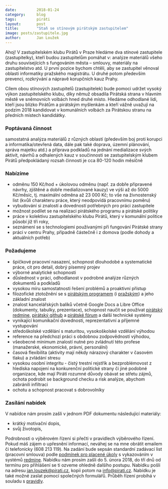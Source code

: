 ```yaml
---
date:         2018-01-24
category:     blog
tags:         piráti
layout:       post
title:        "Staň se stínovým pirátským zastupitelem" 
image: posts/zastupitele.jpg
author:       Jan Loužek
---
```



Ahoj! V zastupitelském klubu Pirátů v Praze hledáme dva stínové zastupitele (zastupitelky), kteří budou zastupitelům pomáhat v:
analýze materiálů všeho druhu souvisejících s fungováním města – smlouvy, materiály na zastupitelstvo atd. U první pozice bychom chtěli, aby se zastupitel věnoval oblasti informatiky pražského magistrátu. U druhé potom především prevenci, rozkrývání a nápravě korupčních kauz Prahy. 

Cílem obou stínových zastupitelů (zastupitelek) bude pomoci udržet vysoký výkon zastupitelského klubu, díky němuž obsadila Pirátská strana v hlavním městě ve sněmovních volbách hned druhé místo. Hledáme odhodlané lidi, kteří jsou blízko Pirátům a pirátským myšlenkám a kteří vážně uvažují na podzim 2018 kandidovat v komunálních volbách za Pirátskou stranu na předních místech kandidátky. 

### Poptávaná činnost

samostatná analýza materiálů z různých oblastí (především boj proti korupci a informatika/otevřená data, dále pak také doprava, územní plánování, správa majetku atd.) a příprava podkladů na jednání
medializace svých aktivit, návrhů a odhalených kauz v součinnosti se zastupitelským klubem Pirátů
předpokládaný rozsah činnosti je cca 80-120 hodin měsíčně

### Nabízíme

* odměnu 150 Kč/hod + úkolovou odměnu (např. za dobře připravené návrhy, zjištěné a dobře medializované kauzy) ve výši až do 5000 Kč/měsíc, tj. maximální odměna až 23 000 Kč; to vše na živnostenský list (kvůli charakteru práce, který neodpovídá pracovnímu poměru)
* vybudování si znalostí a dovedností potřebných pro práci zastupitele
* možnost podílet se na realizaci pirátského programu a pirátské politiky
* práce v kolektivu zastupitelského klubu Pirátů, který v komunální politice působí již tři roky,
* seznámení se s technologiemi používanými při fungování Pirátské strany
* práci v centru Prahy, případně částečně i z domova (podle dohody a aktuálních potřeb)

### Požadujeme

* špičkové pracovní nasazení, schopnost dlouhodobé a systematické práce, cit pro detail, dobrý písemný projev
* výborné analytické schopnosti
* důslednost v práci, odhodlanost v podrobné analýze různých dokumentů a podkladů
* vysokou míru samostatnosti řešení problémů a proaktivní přístup
* filozofické ztotožnění se s [pirátským programem](https://www.pirati.cz/program/start) (i [pražským](https://praha.pirati.cz/program/)) a jeho základní znalost
* znalost kancelářských balíků včetně Google Docs a Libre Office (dokumenty, tabulky, prezentace), schopnost naučit se používat [pirátský redmine](https://redmine.pirati.cz/), [pirátský github](https://github.com/pirati-cz) a [pirátské fórum](https://forum.pirati.cz/) a další technické systémy
* vynikající komunikační dovednosti, reprezentativní a příjemné vystupování
* středoškolské vzdělání s maturitou, vysokoškolské vzdělání výhodou
* reference na předchozí práci s obdobnou zodpovědností výhodou,
* všeobecné minimum znalostí nutné pro zvládnutí této profese (manažerské, ekonomické, právní, personální)
* časová flexibilita (aktivity mají někdy nárazový charakter v časovém tlaku) a zvládání stresu
* vysokou osobní integritu - čistý trestní rejstřík a bezproblémovost z hlediska napojení na konkurenční politické strany či jiné podobné organizace, kde mají Piráti rozumné důvody obávat se střetu zájmů, ochota podrobit se background checku a risk analýze, abychom zabránili infiltraci
* ochotu a schopnost pracovat s dobrovolníky

### Zasílání nabídek

V nabídce nám prosím zašli v jednom PDF dokumentu následující materiály:

* krátký motivační dopis,
* svůj životopis,

Podrobnosti o výběrovém řízení si přečti v pravidlech výběrového řízení. Pokud máš zájem o upřesnění informací, neváhej se na mne obrátit emailem či telefonicky (608 21З 119).
Na zadání bude sepsán standardní zadávací list (pracovní smlouva) podle [podmínek pro placené úkoly](https://github.com/pirati-cz/sablony/blob/4b07ba675434ee634c527909d537122264cc712e/ukoly/podminky/podminky.md) s vykazováním v systémů [redmine](https://redmine.pirati.cz/).
Nabídku nám prosím zašli do 5. února 2018, do tří dnů od termínu pro přihlášení se ti ozveme ohledně dalšího postupu. Nabídku pošli na adresu jan.louzek@pirati.cz, kopii potom na info@pirati.cz. Nabídku je také možné zaslat pomocí společných formulářů. Průběh řízení probíhá v souladu s [pravidly](https://github.com/pirati-cz/KlubPraha/blob/master/vyberka/asistenti-zastupitelu/pravidla.md).

